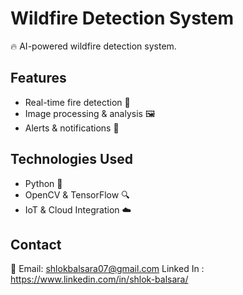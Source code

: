 # Wildfire Detection System

🔥 AI-powered wildfire detection system.

## Features
- Real-time fire detection 🚨
- Image processing & analysis 🖼️
- Alerts & notifications 📢

## Technologies Used
- Python 🐍
- OpenCV & TensorFlow 🔍
- IoT & Cloud Integration ☁️

## Contact
📧 Email: shlokbalsara07@gmail.com
Linked In : https://www.linkedin.com/in/shlok-balsara/
